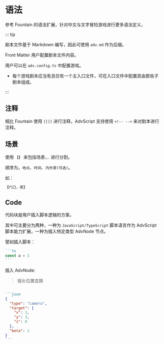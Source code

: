 # 语法

参考 Fountain 的语法扩展，针对中文与文字冒险游戏进行更多语法定义。

::: tip

剧本文件基于 Markdown 编写，因此可使用 `adv.md` 作为后缀。

Front Matter 用户配置剧本文件内容。

用户可以在 `adv.config.ts` 中配置游戏。

- 每个游戏剧本应当有且仅有一个主入口文件，可在入口文件中配置其由那些子剧本组成。

:::

## 注释

相比 Fountain 使用 `[[]]` 进行注释，AdvScript 支持使用 `<!-- -->` 来对剧本进行注释。

## 场景

使用 `【】` 来包括场景，`，`进行分割。

顺序为，`地点`、`时间`、`内外景(可选)`。

如：

```md
【门口，夜】
```

## Code

代码块是用户插入脚本逻辑的方案。

其中可主要分为两种，一种为 `JavaScript/TypeScript` 脚本语言作为 AdvScript 脚本能力扩展，一种为插入特定类型 AdvNode 节点。

譬如插入脚本：

````md
```ts
const a = 1
```
````

插入 AdvNode:

> 镜头位置变换

````md

```json
{
  "type": "camera",
  "target": {
    "x": 1,
    "y": 3,
    "z": 0
  },
  "beta": 1
}
```
````
